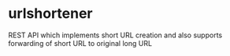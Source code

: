 # urlshortener
REST API which implements short URL creation and also supports forwarding of short URL to original long URL
